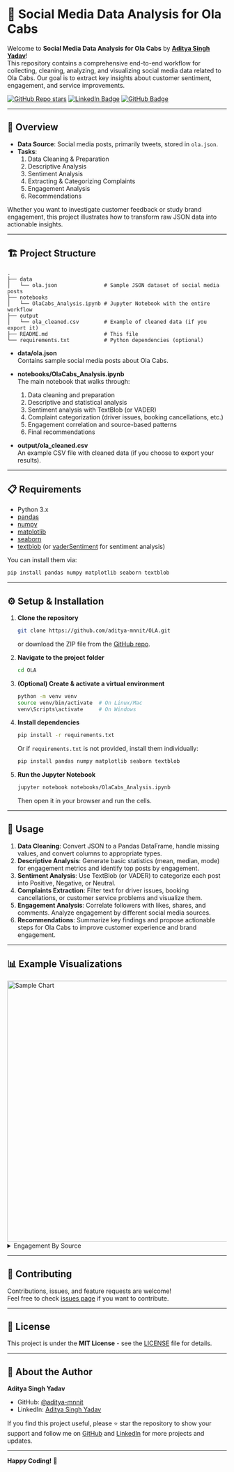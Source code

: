 # 🚖 Social Media Data Analysis for Ola Cabs

Welcome to **Social Media Data Analysis for Ola Cabs** by [**Aditya Singh Yadav**](https://github.com/aditya-mnnit)!  
This repository contains a comprehensive end-to-end workflow for collecting, cleaning, analyzing, and visualizing social media data related to Ola Cabs. Our goal is to extract key insights about customer sentiment, engagement, and service improvements.

[![GitHub Repo stars](https://img.shields.io/github/stars/aditya-mnnit/OLA?style=social)](https://github.com/aditya-mnnit/OLA/stargazers)
[![LinkedIn Badge](https://img.shields.io/badge/Connect%20on-LinkedIn-blue)](https://www.linkedin.com/in/aadiitya/)
[![GitHub Badge](https://img.shields.io/badge/GitHub-aditya--mnnit-181717?logo=github)](https://github.com/aditya-mnnit)

---

## 🌟 Overview

- **Data Source**: Social media posts, primarily tweets, stored in `ola.json`.  
- **Tasks**:
  1. Data Cleaning & Preparation  
  2. Descriptive Analysis  
  3. Sentiment Analysis  
  4. Extracting & Categorizing Complaints  
  5. Engagement Analysis  
  6. Recommendations  

Whether you want to investigate customer feedback or study brand engagement, this project illustrates how to transform raw JSON data into actionable insights.

---

## 🏗️ Project Structure

```
.
├── data
│   └── ola.json               # Sample JSON dataset of social media posts
├── notebooks
│   └── OlaCabs_Analysis.ipynb # Jupyter Notebook with the entire workflow
├── output
│   └── ola_cleaned.csv        # Example of cleaned data (if you export it)
├── README.md                  # This file
└── requirements.txt           # Python dependencies (optional)
```

- **data/ola.json**  
  Contains sample social media posts about Ola Cabs.

- **notebooks/OlaCabs_Analysis.ipynb**  
  The main notebook that walks through:
  1. Data cleaning and preparation  
  2. Descriptive and statistical analysis  
  3. Sentiment analysis with TextBlob (or VADER)  
  4. Complaint categorization (driver issues, booking cancellations, etc.)  
  5. Engagement correlation and source-based patterns  
  6. Final recommendations  

- **output/ola_cleaned.csv**  
  An example CSV file with cleaned data (if you choose to export your results).

---

## 📋 Requirements

- Python 3.x  
- [pandas](https://pandas.pydata.org/)  
- [numpy](https://numpy.org/)  
- [matplotlib](https://matplotlib.org/)  
- [seaborn](https://seaborn.pydata.org/)  
- [textblob](https://textblob.readthedocs.io/en/dev/) (or [vaderSentiment](https://github.com/cjhutto/vaderSentiment) for sentiment analysis)  

You can install them via:

```bash
pip install pandas numpy matplotlib seaborn textblob
```

---

## ⚙️ Setup & Installation

1. **Clone the repository**  
   ```bash
   git clone https://github.com/aditya-mnnit/OLA.git
   ```
   or download the ZIP file from the [GitHub repo](https://github.com/aditya-mnnit/OLA).

2. **Navigate to the project folder**  
   ```bash
   cd OLA
   ```

3. **(Optional) Create & activate a virtual environment**  
   ```bash
   python -m venv venv
   source venv/bin/activate  # On Linux/Mac
   venv\Scripts\activate     # On Windows
   ```

4. **Install dependencies**  
   ```bash
   pip install -r requirements.txt
   ```
   Or if `requirements.txt` is not provided, install them individually:
   ```bash
   pip install pandas numpy matplotlib seaborn textblob
   ```

5. **Run the Jupyter Notebook**  
   ```bash
   jupyter notebook notebooks/OlaCabs_Analysis.ipynb
   ```
   Then open it in your browser and run the cells.

---

## 🚀 Usage

1. **Data Cleaning**: Convert JSON to a Pandas DataFrame, handle missing values, and convert columns to appropriate types.  
2. **Descriptive Analysis**: Generate basic statistics (mean, median, mode) for engagement metrics and identify top posts by engagement.  
3. **Sentiment Analysis**: Use TextBlob (or VADER) to categorize each post into Positive, Negative, or Neutral.  
4. **Complaints Extraction**: Filter text for driver issues, booking cancellations, or customer service problems and visualize them.  
5. **Engagement Analysis**: Correlate followers with likes, shares, and comments. Analyze engagement by different social media sources.  
6. **Recommendations**: Summarize key findings and propose actionable steps for Ola Cabs to improve customer experience and brand engagement.

---

## 📊 Example Visualizations

<img src="https://user-images.githubusercontent.com/placeholder-123456/analysis-chart.png" alt="Sample Chart" width="600" />

<details>
<summary>Engagement By Source</summary>

```python
engagement_by_source = df.groupby('source')['total_engagement'].mean()
engagement_by_source.plot(kind='bar', color='skyblue')
plt.title("Average Engagement by Source")
plt.show()
```
</details>

---

## 🤝 Contributing

Contributions, issues, and feature requests are welcome!  
Feel free to check [issues page](https://github.com/aditya-mnnit/OLA/issues) if you want to contribute.

---

## 📜 License

This project is under the **MIT License** - see the [LICENSE](LICENSE) file for details.

---

## 👋 About the Author

**Aditya Singh Yadav**  
- GitHub: [@aditya-mnnit](https://github.com/aditya-mnnit)  
- LinkedIn: [Aditya Singh Yadav](https://www.linkedin.com/in/aadiitya)

If you find this project useful, please ⭐ star the repository to show your support and follow me on [GitHub](https://github.com/aditya-mnnit) and [LinkedIn](https://www.linkedin.com/in/aadiitya/) for more projects and updates.

---

**Happy Coding!** 🚀
